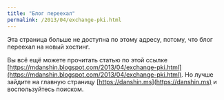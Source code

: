 ```yaml
---
title: "Блог переехал"
permalink: /2013/04/exchange-pki.html
---
```

Эта страница больше не доступна по этому адресу, потому, что блог переехал на новый хостинг.

Вы всё ещё можете прочитать статью по этой ссылке [https://mdanshin.blogspot.com/2013/04/exchange-pki.html](https://mdanshin.blogspot.com/2013/04/exchange-pki.html). Но лучше зайдите на главную страницу [https://danshin.ms](https://danshin.ms) и воспользуйтесь поиском.